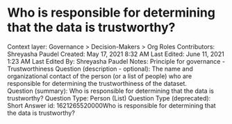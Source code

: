 # Who is responsible for determining that the data is trustworthy?

Context layer: Governance > Decision-Makers > Org Roles
Contributors: Shreyasha Paudel
Created: May 17, 2021 8:32 AM
Last Edited: June 11, 2021 1:23 AM
Last Edited By: Shreyasha Paudel
Notes: Principle for governance - Trustworthiness
Question (description - optional): The name and organizational contact of the person (or a list of people) who are responsible for determining the trustworthiness of the dataset.  
Question (summary): Who is responsible for determining that the data is trustworthy?
Question Type: Person (List)
Question Type (deprecated): Short Answer
id: 1621265520000Who is responsible for determining that the data is trustworthy?
